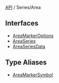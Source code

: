 [API](../../overview.md) / Series/Area

## Interfaces

- [AreaMarkerOptions](interfaces/AreaMarkerOptions.md)
- [AreaSeries](interfaces/AreaSeries.md)
- [AreaSeriesData](interfaces/AreaSeriesData.md)

## Type Aliases

- [AreaMarkerSymbol](type-aliases/AreaMarkerSymbol.md)
